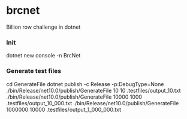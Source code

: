 # brcnet
Billion row challenge in dotnet

### Init
dotnet new console -n BrcNet

### Generate test files
cd GenerateFile
dotnet publish -c Release -p:DebugType=None
./bin/Release/net10.0/publish/GenerateFile 10 10 .testfiles/output_10.txt
./bin/Release/net10.0/publish/GenerateFile 10000 1000 .testfiles/output_10_000.txt
./bin/Release/net10.0/publish/GenerateFile 1000000 10000 .testfiles/output_1_000_000.txt

